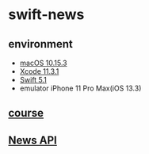 # swift-news

## environment
- [macOS 10.15.3](https://www.apple.com/tw/macos/catalina/)
- [Xcode 11.3.1](https://developer.apple.com/xcode/)
- [Swift 5.1](https://swift.org/)
- emulator iPhone 11 Pro Max(iOS 13.3)

## [course](https://www.udemy.com/course/mastering-mvvm-for-ios/)

## [News API](https://newsapi.org/)
